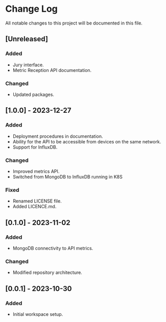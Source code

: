 # Change Log

All notable changes to this project will be documented in this file.

## [Unreleased]

### Added

- Jury interface.
- Metric Reception API documentation.

### Changed

- Updated packages.

## [1.0.0] - 2023-12-27

### Added

- Deployment procedures in documentation.
- Ability for the API to be accessible from devices on the same network.
- Support for InfluxDB.

### Changed

- Improved metrics API.
- Switched from MongoDB to InfluxDB running in K8S

### Fixed

- Renamed LICENSE file.
- Added LICENCE.md.

## [0.1.0] - 2023-11-02

### Added

- MongoDB connectivity to API metrics.

### Changed

- Modified repository architecture.

## [0.0.1] - 2023-10-30

### Added

- Initial workspace setup.
